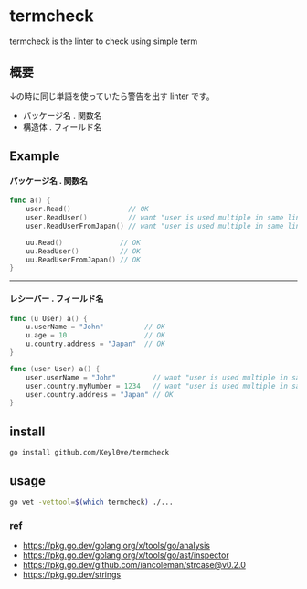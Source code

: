 # termcheck
termcheck is the linter to check using simple term

## 概要
↓の時に同じ単語を使っていたら警告を出す linter です。
- パッケージ名 . 関数名
- 構造体 . フィールド名

## Example

#### パッケージ名 . 関数名

```go
func a() {
	user.Read()              // OK
	user.ReadUser()          // want "user is used multiple in same line"
	user.ReadUserFromJapan() // want "user is used multiple in same line"

	uu.Read()              // OK
	uu.ReadUser()          // OK
	uu.ReadUserFromJapan() // OK
}
```
---

#### レシーバー . フィールド名


```go
func (u User) a() {
	u.userName = "John"          // OK
	u.age = 10                   // OK
	u.country.address = "Japan"  // OK
}

func (user User) a() {
	user.userName = "John"         // want "user is used multiple in same line"
	user.country.myNumber = 1234   // want "user is used multiple in same line"
	user.country.address = "Japan" // OK
}
```

## install
```sh
go install github.com/Keyl0ve/termcheck
```

## usage
```sh
go vet -vettool=$(which termcheck) ./...
```

### ref
- https://pkg.go.dev/golang.org/x/tools/go/analysis
- https://pkg.go.dev/golang.org/x/tools/go/ast/inspector
- https://pkg.go.dev/github.com/iancoleman/strcase@v0.2.0
- https://pkg.go.dev/strings

